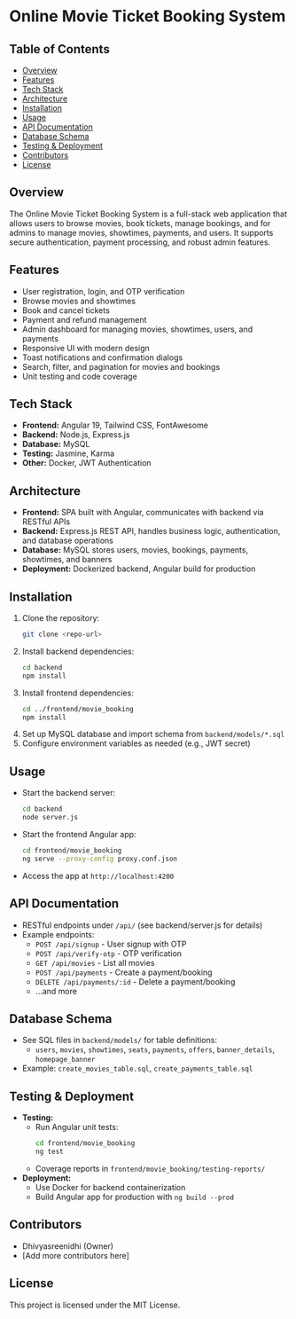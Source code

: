 # Online Movie Ticket Booking System

## Table of Contents
- [Overview](#overview)
- [Features](#features)
- [Tech Stack](#tech-stack)
- [Architecture](#architecture)
- [Installation](#installation)
- [Usage](#usage)
- [API Documentation](#api-documentation)
- [Database Schema](#database-schema)
- [Testing & Deployment](#testing--deployment)
- [Contributors](#contributors)
- [License](#license)

## Overview
The Online Movie Ticket Booking System is a full-stack web application that allows users to browse movies, book tickets, manage bookings, and for admins to manage movies, showtimes, payments, and users. It supports secure authentication, payment processing, and robust admin features.

## Features
- User registration, login, and OTP verification
- Browse movies and showtimes
- Book and cancel tickets
- Payment and refund management
- Admin dashboard for managing movies, showtimes, users, and payments
- Responsive UI with modern design
- Toast notifications and confirmation dialogs
- Search, filter, and pagination for movies and bookings
- Unit testing and code coverage

## Tech Stack
- **Frontend:** Angular 19, Tailwind CSS, FontAwesome
- **Backend:** Node.js, Express.js
- **Database:** MySQL
- **Testing:** Jasmine, Karma
- **Other:** Docker, JWT Authentication

## Architecture
- **Frontend:** SPA built with Angular, communicates with backend via RESTful APIs
- **Backend:** Express.js REST API, handles business logic, authentication, and database operations
- **Database:** MySQL stores users, movies, bookings, payments, showtimes, and banners
- **Deployment:** Dockerized backend, Angular build for production

## Installation
1. Clone the repository:
   ```sh
   git clone <repo-url>
   ```
2. Install backend dependencies:
   ```sh
   cd backend
   npm install
   ```
3. Install frontend dependencies:
   ```sh
   cd ../frontend/movie_booking
   npm install
   ```
4. Set up MySQL database and import schema from `backend/models/*.sql`
5. Configure environment variables as needed (e.g., JWT secret)

## Usage
- Start the backend server:
  ```sh
  cd backend
  node server.js
  ```
- Start the frontend Angular app:
  ```sh
  cd frontend/movie_booking
  ng serve --proxy-config proxy.conf.json
  ```
- Access the app at `http://localhost:4200`

## API Documentation
- RESTful endpoints under `/api/` (see backend/server.js for details)
- Example endpoints:
  - `POST /api/signup` - User signup with OTP
  - `POST /api/verify-otp` - OTP verification
  - `GET /api/movies` - List all movies
  - `POST /api/payments` - Create a payment/booking
  - `DELETE /api/payments/:id` - Delete a payment/booking
  - ...and more

## Database Schema
- See SQL files in `backend/models/` for table definitions:
  - `users`, `movies`, `showtimes`, `seats`, `payments`, `offers`, `banner_details`, `homepage_banner`
- Example: `create_movies_table.sql`, `create_payments_table.sql`

## Testing & Deployment
- **Testing:**
  - Run Angular unit tests:
    ```sh
    cd frontend/movie_booking
    ng test
    ```
  - Coverage reports in `frontend/movie_booking/testing-reports/`
- **Deployment:**
  - Use Docker for backend containerization
  - Build Angular app for production with `ng build --prod`

## Contributors
- Dhivyasreenidhi (Owner)
- [Add more contributors here]

## License
This project is licensed under the MIT License.
